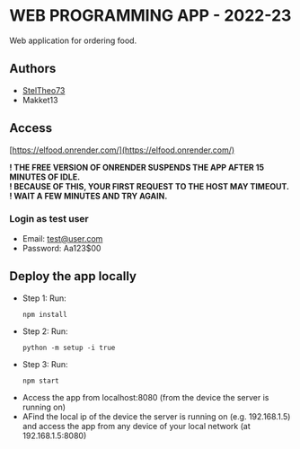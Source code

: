 # WEB PROGRAMMING APP - 2022-23

Web application for ordering food.

## Authors
 - [StelTheo73](https://www.linkedin.com/in/stylianos-theofilou-976ab923b/)
 - Makket13

## Access
[https://elfood.onrender.com/](https://elfood.onrender.com/)

<b>! THE FREE VERSION OF ONRENDER SUSPENDS THE APP AFTER 15 MINUTES OF IDLE.</b>  
<b>! BECAUSE OF THIS, YOUR FIRST REQUEST TO THE HOST MAY TIMEOUT.</b>  
<b>! WAIT A FEW MINUTES AND TRY AGAIN.</b>

### Login as test user
 - Email: test@user.com
 - Password: Aa123$00

## Deploy the app locally
 - Step 1: Run:
    ```
    npm install
    ```
 - Step 2: Run:
    ```
    python -m setup -i true
    ```
 - Step 3: Run:
    ```
    npm start
    ```
 - Access the app from localhost:8080 (from the device the server is running on)
 - AFind the local ip of the device the server is running on (e.g. 192.168.1.5) and access the app from any device of your local network (at 192.168.1.5:8080)
